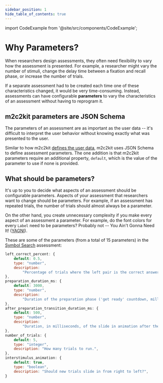 ```yaml
---
sidebar_position: 1
hide_table_of_contents: true
---
```


import CodeExample from '@site/src/components/CodeExample';

# Why Parameters?

When researchers design assessments, they often need flexibility to vary how the assessment is presented. For example, a researcher might vary the number of stimuli, change the delay time between a fixation and recall phase, or increase the number of trials.

If a separate assessment had to be created each time one of these characteristics changed, it would be very time-consuming. Instead, assessments can have configurable **parameters** to vary the characteristics of an assessment without having to reprogram it.

## m2c2kit parameters are JSON Schema

The parameters of an assessment are as important as the user data -- it's difficult to interpret the user behavior without knowing exactly what was presented to the user.

Similar to how m2c2kit [defines the user data](../user-data/schemas.md), m2c2kit uses JSON Schema to define assessment parameters. The one addition is that m2c2kit parameters require an additional property, `default`, which is the value of the parameter to use if none is provided.

## What should be parameters?

It's up to you to decide what aspects of an assessment should be configurable parameters. Aspects of your assessment that researchers want to change should be parameters. For example, if an assessment has repeated trials, the number of trials should almost always be a parameter.

On the other hand, you create unnecessary complexity if you make every aspect of an assessment a parameter. For example, do the font colors for every `Label` need to be parameters? Probably not -- You Ain't Gonna Need It! ([YAGNI](https://en.wikipedia.org/wiki/You_aren%27t_gonna_need_it)).

These are some of the parameters (from a total of 15 parameters) in the [Symbol Search](../../examples/symbol-search.md) assessment:

```js
left_correct_percent: {
    default: 0.5,
    type: "number",
    description:
        "Percentage of trials where the left pair is the correct answer. Number from 0 to 1.",
},
preparation_duration_ms: {
    default: 3000,
    type: "number",
    description:
        "Duration of the preparation phase ('get ready' countdown, milliseconds). Multiples of 1000 recommended.",
},
after_preparation_transition_duration_ms: {
    default: 500,
    type: "number",
    description:
        "Duration, in milliseconds, of the slide in animation after the preparation phase.",
},
number_of_trials: {
    default: 5,
    type: "integer",
    description: "How many trials to run.",
},
interstimulus_animation: {
    default: true,
    type: "boolean",
    description: "Should new trials slide in from right to left?",
}
```
